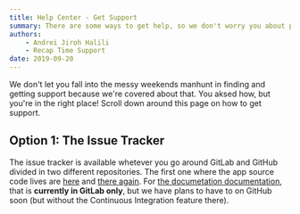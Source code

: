 ```yaml
---
title: Help Center - Get Support
summary: There are some ways to get help, so we don't worry you about paperworks again.
authors:
    - Andrei Jiroh Halili
    - Recap Time Support
date: 2019-09-20
---
```


We don't let you fall into the messy weekends manhunt in finding and getting support because we're covered about that. You aksed how, but you're in the right place! Scroll down around this page on how to get support.

## Option 1: The Issue Tracker

The issue tracker is available whetever you go around GitLab and GitHub divided in two different repositories. The first one where the app source code lives are [here](https://gitlab.com/MadeBYThePibsTeam-DevLabs/RecapTime-Staff/RecapTime-ProbotApp/issues) and [there again](https://github.com/MadeByThePinsHub/RecapTime-ProbotApp/issues). For [the documetation documentation](https://gitlab.com/MadeByThePinsTeam-DevLabs/probot-docs.recaptime.tk), that is **currently in GitLab only**, but we have plans to have to on GitHub soon (but without the Continuous Integration feature there).

